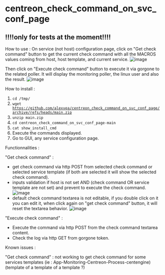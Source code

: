 # centreon_check_command_on_svc_conf_page
<h2>!!!!only for tests at the moment!!!!</h2>

How to use : 
On service (not host) configuration page, click on "Get check command" button to get the current check command with all the MACROS values coming from host, host template, and current service.
![image](https://github.com/alexvea/centreon_check_command_on_svc_conf_page/assets/35368807/329ea2cb-fc20-4d30-b6d0-b25fee3ddc92)

Then click on "Execute check command" button to execute it via gorgone to the related poller. It will display the monitoring poller, the linux user and also the result.
![image](https://github.com/alexvea/centreon_check_command_on_svc_conf_page/assets/35368807/6e8ff728-99cb-4e25-b534-ed59788163e7)


How to install : 
1) <code>cd /tmp/</code>
2) <code>wget https://github.com/alexvea/centreon_check_command_on_svc_conf_page/archive/refs/heads/main.zip</code>
3) <code>unzip main.zip</code>
4) <code>cd centreon_check_command_on_svc_conf_page-main</code>
5) <code>cat show_install_cmd</code>
6) Execute the commands displayed.
7) Go to GUI, any service configuration page.

Functionnalities : 

"Get check command" :
- get check command via http POST from selected check command or selected service template (if both are selected it will show the selected check command).
- inputs validation if host is not set AND (check command OR service template are not set) and prevent to execute the check command.
  ![image](https://github.com/alexvea/centreon_check_command_on_svc_conf_page/assets/35368807/bc92637f-8904-451c-b554-5fa78f691a60)
- default check command textarea is not editable, if you double click on it you can edit it, when click again on "get check command" button, it will reset the textarea behavior.
  ![image](https://github.com/alexvea/centreon_check_command_on_svc_conf_page/assets/35368807/2ae93b49-2f45-4258-8822-6d4bf35a48db)


"Execute check command" :
- Execute the command via http POST from the check command textarea content.
- Check the log via http GET from gorgone token.

Known issues : 


"Get check command" : not working to get check command for some services templates (ie : App-Monitoring-Centreon-Process-centengine)(template of a template of a template ?)
